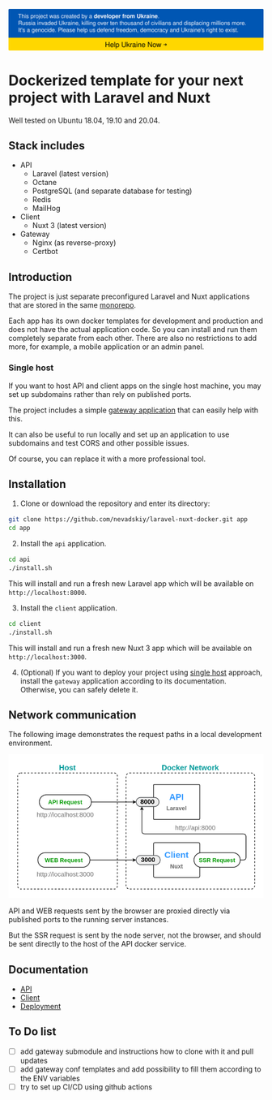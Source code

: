 [![Stand With Ukraine](https://raw.githubusercontent.com/vshymanskyy/StandWithUkraine/main/banner-direct-single.svg)](https://stand-with-ukraine.pp.ua)

# Dockerized template for your next project with Laravel and Nuxt

Well tested on Ubuntu 18.04, 19.10 and 20.04.

## Stack includes

* API
  * Laravel (latest version)
  * Octane
  * PostgreSQL (and separate database for testing)
  * Redis
  * MailHog
* Client
  * Nuxt 3 (latest version)
* Gateway
  * Nginx (as reverse-proxy)
  * Certbot

## Introduction

The project is just separate preconfigured Laravel and Nuxt applications that are stored in the same [monorepo](https://en.wikipedia.org/wiki/Monorepo). 

Each app has its own docker templates for development and production and does not have the actual application code.
So you can install and run them completely separate from each other.
There are also no restrictions to add more, for example, a mobile application or an admin panel.

### Single host

If you want to host API and client apps on the single host machine, you may set up subdomains rather than rely on published ports.

The project includes a simple [gateway application](https://github.com/nevadskiy/gateway-proxy) that can easily help with this.

It can also be useful to run locally and set up an application to use subdomains and test CORS and other possible issues.

Of course, you can replace it with a more professional tool.

## Installation

1. Clone or download the repository and enter its directory:

```bash
git clone https://github.com/nevadskiy/laravel-nuxt-docker.git app
cd app
```

2. Install the `api` application.

```bash
cd api
./install.sh
```

This will install and run a fresh new Laravel app which will be available on `http://localhost:8000`.

3. Install the `client` application.

```bash
cd client
./install.sh
```

This will install and run a fresh new Nuxt 3 app which will be available on `http://localhost:3000`.

4. (Optional) If you want to deploy your project using [single host](#single-host) approach, install the `gateway` application according to its documentation. Otherwise, you can safely delete it.

## Network communication

The following image demonstrates the request paths in a local development environment.

![Networking](docs/networking.png)

API and WEB requests sent by the browser are proxied directly via published ports to the running server instances.

But the SSR request is sent by the node server, not the browser, and should be sent directly to the host of the API docker service.

## Documentation

- [API](./api/DOCUMENTATION.md)
- [Client](./client/DOCUMENTATION.md)
- [Deployment](./docs/DEPLOYMENT.md)

## To Do list

- [ ] add gateway submodule and instructions how to clone with it and pull updates
- [ ] add gateway conf templates and add possibility to fill them according to the ENV variables
- [ ] try to set up CI/CD using github actions
